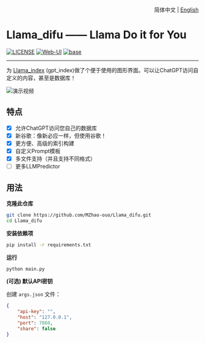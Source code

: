 <div align="right">
  <!-- 语言: -->
  简体中文 | <a title="English" href="README_en.md">English</a>
</div>

# Llama_difu —— Llama Do it for You

[![LICENSE](https://img.shields.io/github/license/MZhao-ouo/Llama_difu)](https://github.com/MZhao-ouo/Llama_difu/blob/main/LICENSE)
[![Web-UI](https://img.shields.io/badge/WebUI-Gradio-fb7d1a?style=flat)](https://gradio.app/)
[![base](https://img.shields.io/badge/Base-Llama_index-cdc4d6?style=flat&logo=github)](https://github.com/jerryjliu/gpt_index)

---

为 [Llama_index](https://github.com/jerryjliu/gpt_index) (gpt_index)做了个便于使用的图形界面。可以让ChatGPT访问自定义的内容，甚至是数据库！

![演示视频](https://user-images.githubusercontent.com/70903329/225239555-a29fa01b-e7ba-4041-bbce-187ac3f7d333.gif)

## 特点

* [X] 允许ChatGPT访问您自己的数据库
* [X] 新谷歌：像新必应一样，但使用谷歌！
* [X] 更方便、高级的索引构建
* [X] 自定义Prompt模板
* [X] 多文件支持（并且支持不同格式）
* [ ] 更多LLMPredictor

## 用法

**克隆此仓库**

```bash
git clone https://github.com/MZhao-ouo/Llama_difu.git
cd Llama_difu
```

**安装依赖项**

```bash
pip install -r requirements.txt
```

**运行**

```bash
python main.py
```

**(可选) 默认API密钥**

创建 `args.json` 文件：

```json
{
    "api-key": "",
    "host": "127.0.0.1",
    "port": 7860,
    "share": false
}
```
